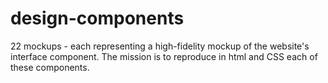 # design-components
22 mockups - each representing a high-fidelity mockup of the website's
interface component. The mission is to reproduce in html and CSS each of these components.
